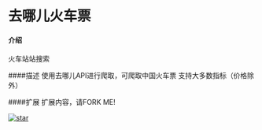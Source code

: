 # 去哪儿火车票

#### 介绍
火车站站搜索

####描述
使用去哪儿API进行爬取，可爬取中国火车票
支持大多数指标（价格除外）

####扩展
扩展内容，请FORK ME!

[![star](https://gitee.com/pybilly/trainticket/badge/star.svg?theme=dark)](https://gitee.com/pybilly/trainticket/stargazers)